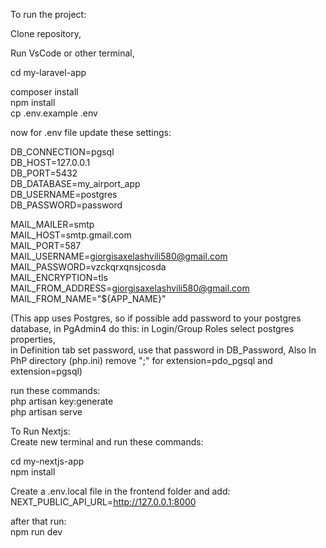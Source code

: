 To run the project:  

Clone repository,  

Run VsCode or other terminal,  

cd my-laravel-app  
  
composer install  
npm install  
cp .env.example .env  
  
now for .env file update these settings:  
  
DB_CONNECTION=pgsql  
DB_HOST=127.0.0.1  
DB_PORT=5432  
DB_DATABASE=my_airport_app  
DB_USERNAME=postgres  
DB_PASSWORD=password  
  
MAIL_MAILER=smtp  
MAIL_HOST=smtp.gmail.com  
MAIL_PORT=587  
MAIL_USERNAME=giorgisaxelashvili580@gmail.com  
MAIL_PASSWORD=vzckqrxqnsjcosda  
MAIL_ENCRYPTION=tls  
MAIL_FROM_ADDRESS=giorgisaxelashvili580@gmail.com  
MAIL_FROM_NAME="${APP_NAME}"  

(This app uses Postgres, so if possible add password to your postgres database, in PgAdmin4 do this: in Login/Group Roles select postgres properties,   
in Definition tab set password, use that password in DB_Password, Also In PhP directory (php.ini) remove ";" for extension=pdo_pgsql and extension=pgsql)  
   
run these commands:  
php artisan key:generate    
php artisan serve    
  
  
To Run Nextjs:    
Create new terminal and run these commands:  
  
cd my-nextjs-app    
npm install    

Create a .env.local file in the frontend folder and add:  
NEXT_PUBLIC_API_URL=http://127.0.0.1:8000

after that run:  
npm run dev  







